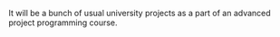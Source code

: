 It will be a bunch of usual university projects as a part of an advanced project programming course.
